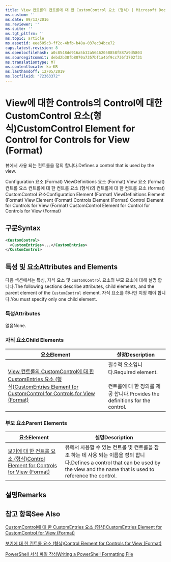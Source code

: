 ```yaml
---
title: View 컨트롤의 컨트롤에 대 한 CustomControl 요소 (형식) | Microsoft Docs
ms.custom: ''
ms.date: 09/13/2016
ms.reviewer: ''
ms.suite: ''
ms.tgt_pltfrm: ''
ms.topic: article
ms.assetid: eee505c3-ff2c-4bfb-b48a-037ec34bce72
caps.latest.revision: 8
ms.openlocfilehash: a0c8548dd916a5b32a56462058858f887a9d5803
ms.sourcegitcommit: debd2b38fb8070a7357bf1a4bf9cc736f3702f31
ms.translationtype: MT
ms.contentlocale: ko-KR
ms.lasthandoff: 12/05/2019
ms.locfileid: "72363372"
---
```

# <a name="customcontrol-element-for-control-for-controls-for-view-format"></a><span data-ttu-id="13f83-102">View에 대한 Controls의 Control에 대한 CustomControl 요소(형식)</span><span class="sxs-lookup"><span data-stu-id="13f83-102">CustomControl Element for Control for Controls for View (Format)</span></span>

<span data-ttu-id="13f83-103">뷰에서 사용 되는 컨트롤을 정의 합니다.</span><span class="sxs-lookup"><span data-stu-id="13f83-103">Defines a control that is used by the view.</span></span>

<span data-ttu-id="13f83-104">Configuration 요소 (Format) ViewDefinitions 요소 (Format) View 요소 (format) 컨트롤 요소 컨트롤에 대 한 컨트롤 요소 (형식)의 컨트롤에 대 한 컨트롤 요소 (format) CustomControl 요소</span><span class="sxs-lookup"><span data-stu-id="13f83-104">Configuration Element (Format) ViewDefinitions Element (Format) View Element (Format) Controls Element (Format) Control Element for Controls for View (Format) CustomControl Element for Control for Controls for View (Format)</span></span>

## <a name="syntax"></a><span data-ttu-id="13f83-105">구문</span><span class="sxs-lookup"><span data-stu-id="13f83-105">Syntax</span></span>

```xml
<CustomControl>
  <CustomEntries>...</CustomEntries>
</CustomControl>
```

## <a name="attributes-and-elements"></a><span data-ttu-id="13f83-106">특성 및 요소</span><span class="sxs-lookup"><span data-stu-id="13f83-106">Attributes and Elements</span></span>

<span data-ttu-id="13f83-107">다음 섹션에서는 특성, 자식 요소 및 `CustomControl` 요소의 부모 요소에 대해 설명 합니다.</span><span class="sxs-lookup"><span data-stu-id="13f83-107">The following sections describe attributes, child elements, and the parent element of the `CustomControl` element.</span></span> <span data-ttu-id="13f83-108">자식 요소를 하나만 지정 해야 합니다.</span><span class="sxs-lookup"><span data-stu-id="13f83-108">You must specify only one child element.</span></span>

### <a name="attributes"></a><span data-ttu-id="13f83-109">특성</span><span class="sxs-lookup"><span data-stu-id="13f83-109">Attributes</span></span>

<span data-ttu-id="13f83-110">없음</span><span class="sxs-lookup"><span data-stu-id="13f83-110">None.</span></span>

### <a name="child-elements"></a><span data-ttu-id="13f83-111">자식 요소</span><span class="sxs-lookup"><span data-stu-id="13f83-111">Child Elements</span></span>

|<span data-ttu-id="13f83-112">요소</span><span class="sxs-lookup"><span data-stu-id="13f83-112">Element</span></span>|<span data-ttu-id="13f83-113">설명</span><span class="sxs-lookup"><span data-stu-id="13f83-113">Description</span></span>|
|-------------|-----------------|
|[<span data-ttu-id="13f83-114">View 컨트롤의 CustomControl에 대 한 CustomEntries 요소 (형식)</span><span class="sxs-lookup"><span data-stu-id="13f83-114">CustomEntries Element for CustomControl for Controls for View (Format)</span></span>](./customentries-element-for-customcontrol-for-controls-for-view-format.md)|<span data-ttu-id="13f83-115">필수적 요소입니다.</span><span class="sxs-lookup"><span data-stu-id="13f83-115">Required element.</span></span><br /><br /> <span data-ttu-id="13f83-116">컨트롤에 대 한 정의를 제공 합니다.</span><span class="sxs-lookup"><span data-stu-id="13f83-116">Provides the definitions for the control.</span></span>|

### <a name="parent-elements"></a><span data-ttu-id="13f83-117">부모 요소</span><span class="sxs-lookup"><span data-stu-id="13f83-117">Parent Elements</span></span>

|<span data-ttu-id="13f83-118">요소</span><span class="sxs-lookup"><span data-stu-id="13f83-118">Element</span></span>|<span data-ttu-id="13f83-119">설명</span><span class="sxs-lookup"><span data-stu-id="13f83-119">Description</span></span>|
|-------------|-----------------|
|[<span data-ttu-id="13f83-120">보기에 대 한 컨트롤 요소 (형식)</span><span class="sxs-lookup"><span data-stu-id="13f83-120">Control Element for Controls for View (Format)</span></span>](./control-element-for-controls-for-view-format.md)|<span data-ttu-id="13f83-121">뷰에서 사용할 수 있는 컨트롤 및 컨트롤을 참조 하는 데 사용 되는 이름을 정의 합니다.</span><span class="sxs-lookup"><span data-stu-id="13f83-121">Defines a control that can be used by the view and the name that is used to reference the control.</span></span>|

## <a name="remarks"></a><span data-ttu-id="13f83-122">설명</span><span class="sxs-lookup"><span data-stu-id="13f83-122">Remarks</span></span>

## <a name="see-also"></a><span data-ttu-id="13f83-123">참고 항목</span><span class="sxs-lookup"><span data-stu-id="13f83-123">See Also</span></span>

[<span data-ttu-id="13f83-124">CustomControl에 대 한 CustomEntries 요소 (형식)</span><span class="sxs-lookup"><span data-stu-id="13f83-124">CustomEntries Element for CustomControl for View (Format)</span></span>](./customentries-element-for-customcontrol-for-controls-for-configuration-format.md)

[<span data-ttu-id="13f83-125">보기에 대 한 컨트롤 요소 (형식)</span><span class="sxs-lookup"><span data-stu-id="13f83-125">Control Element for Controls for View (Format)</span></span>](./control-element-for-controls-for-view-format.md)

[<span data-ttu-id="13f83-126">PowerShell 서식 파일 작성</span><span class="sxs-lookup"><span data-stu-id="13f83-126">Writing a PowerShell Formatting File</span></span>](./writing-a-powershell-formatting-file.md)
